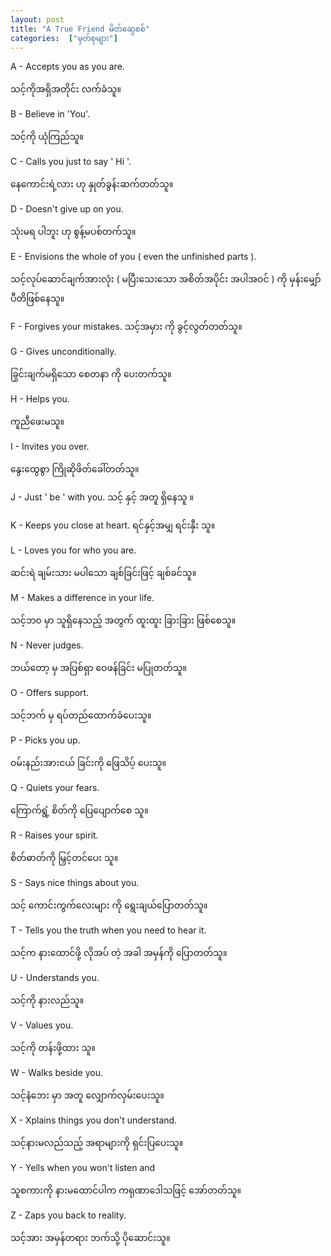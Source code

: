 ```yaml
---
layout: post
title: "A True Friend မိတ်ဆွေစစ်"
categories:  ["မှတ်စုများ"]
---
```


A - Accepts you as you are. 

သင့်ကိုအရှိအတိုင်း လက်ခံသူ။

B - Believe in 'You'. 

သင့်ကို ယုံကြည်သူ။

C - Calls you just to say ' Hi '.

နေကောင်းရဲ့လား ဟု နှုတ်ခွန်းဆက်တတ်သူ။ 

<!-- more -->
D - Doesn't give up on you.

သုံးမရ ပါဘူး ဟု စွန့်မပစ်တက်သူ။

E - Envisions the whole of you  ( even the unfinished parts ).

သင့်လုပ်ဆောင်ချက်အားလုံး ( မပြီးသေးသော အစိတ်အပိုင်း အပါအဝင် ) ကို မှန်းမျှော်ပီတိဖြစ်နေသူ။

F - Forgives your mistakes.
သင့်အမှား ကို ခွင့်လွတ်တတ်သူ။

G - Gives unconditionally.

ခြွင်းချက်မရှိသော စေတနာ ကို ပေးတက်သူ။

H - Helps you.

ကူညီဖေးမသူ။

I - Invites you over.

နွေးထွေစွာ ကြိုဆိုဖိတ်ခေါ်တတ်သူ။

J - Just ' be ' with you.
သင့် နှင့် အတူ ရှိနေသူ ။

K - Keeps you close at heart.
ရင်နှင့်အမျှ ရင်းနှီး သူ။

L - Loves you for who you are.

ဆင်းရဲ ချမ်းသား မပါသော ချစ်ခြင်းဖြင့် ချစ်ခင်သူ။

M - Makes a difference in your life.

သင့်ဘ၀ မှာ သူရှိနေသည့် အတွက် ထူးထူး ခြားခြား ဖြစ်စေသူ။

N - Never judges.

ဘယ်တော့ မှ အပြစ်ရှာ ဝေဖန်ခြင်း မပြုတတ်သူ။

O - Offers support.

သင့်ဘက် မှ ရပ်တည်ထောက်ခံပေးသူ။

P - Picks you up.

ဝမ်းနည်းအားငယ် ခြင်းကို ဖြေသိပ့် ပေးသူ။

Q - Quiets your fears.

ကြောက်ရွံ့ စိတ်ကို ပြေပျောက်စေ သူ။

R - Raises your spirit.

စိတ်ဓာတ်ကို မြှင့်တင်ပေး သူ။

S - Says nice things about you.

သင့် ကောင်းကွက်လေးများ ကို ရွေးချယ်ပြောတတ်သူ။

T - Tells you the truth when you need to hear it.

သင့်က နားထောင်ဖို့ လိုအပ် တဲ့ အခါ အမှန်ကို ပြောတတ်သူ။

U - Understands you.

သင့်ကို နားလည်သူ။

V - Values you.

သင့်ကို တန်းဖို့ထား သူ။

W - Walks beside you.

သင့်နံဘေး မှာ အတူ လျှောက်လှမ်းပေးသူ။

X - Xplains things you don't understand.

သင့်နားမလည်သည့် အရာများကို ရှင်းပြပေးသူ။

Y - Yells when you won't listen and

သူစကားကို နားမထောင်ပါက ကရုဏာဒေါသဖြင့် အော်တတ်သူ။

Z - Zaps you back to reality.

သင့်အား အမှန်တရား ဘက်သို့ ပိုဆောင်းသူ။     
